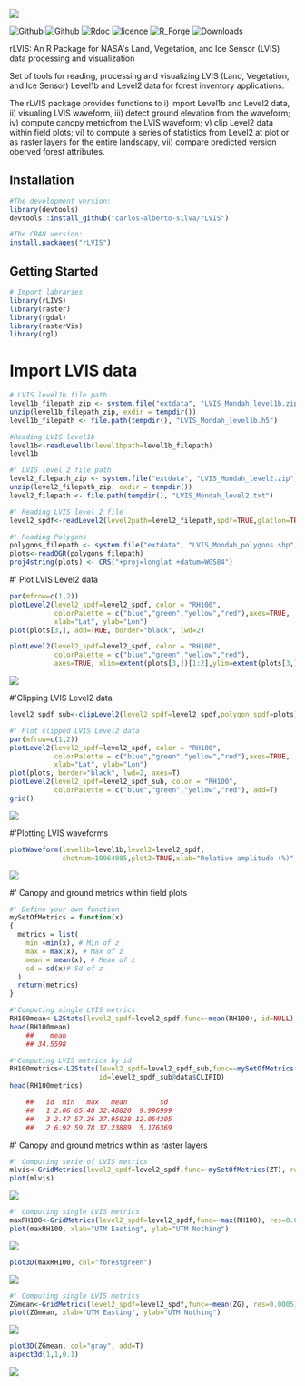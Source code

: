 ![](https://github.com/carlos-alberto-silva/rLVIS/blob/master/readme/fig_1.png)<br/>

![Github](https://img.shields.io/badge/CRAN-0.0.2-green.svg)
![Github](https://img.shields.io/badge/Github-0.0.2-green.svg)
[![Rdoc](http://www.rdocumentation.org/badges/version/rLVIS)](http://www.rdocumentation.org/packages/rLVIS)
![licence](https://img.shields.io/badge/Licence-GPL--3-blue.svg) 
![R_Forge](https://img.shields.io/badge/R_Forge-0.0.2-green.svg) 
![Downloads](https://cranlogs.r-pkg.org/badges/grand-total/rLVIS)

rLVIS: An R Package for NASA's Land, Vegetation, and Ice Sensor (LVIS) data processing and visualization

Set of tools for reading, processing and visualizing 
            LVIS (Land, Vegetation, and Ice Sensor) Level1b and Level2 data
            for forest inventory applications.
            
The rLVIS package provides functions to i) import Level1b and Level2 data, ii) visualing LVIS waveform, iii)
detect ground elevation from the waveform; iv) compute canopy metricfrom the LVIS waveform; v)  clip Level2 data within field plots; vi) to compute a series of statistics from Level2 at plot or as raster layers for the entire landscapy, vii) compare predicted version oberved forest attributes.

## Installation
```r
#The development version:
library(devtools)
devtools::install_github("carlos-alberto-silva/rLVIS")

#The CRAN version:
install.packages("rLVIS")
```    

## Getting Started
```r   
# Import labraries
library(rLIVS)
library(raster)
library(rgdal)
library(rasterVis)
library(rgl)
```

# Import LVIS data
```r
# LVIS level1b file path
level1b_filepath_zip <- system.file("extdata", "LVIS_Mondah_level1b.zip", package="rLVIS")
unzip(level1b_filepath_zip, exdir = tempdir())
level1b_filepath <- file.path(tempdir(), "LVIS_Mondah_level1b.h5")

#Reading LVIS level1b
level1b<-readLevel1b(level1bpath=level1b_filepath)
level1b

#' LVIS level 2 file path
level2_filepath_zip <- system.file("extdata", "LVIS_Mondah_level2.zip", package="rLVIS")
unzip(level2_filepath_zip, exdir = tempdir())
level2_filepath <- file.path(tempdir(), "LVIS_Mondah_level2.txt")

#' Reading LVIS level 2 file
level2_spdf<-readLevel2(level2path=level2_filepath,spdf=TRUE,glatlon=TRUE)

#' Reading Polygons
polygons_filepath <- system.file("extdata", "LVIS_Mondah_polygons.shp", package="rLVIS")
plots<-readOGR(polygons_filepath)
proj4string(plots) <- CRS("+proj=longlat +datum=WGS84")
```

#' Plot LVIS Level2 data
```r
par(mfrow=c(1,2))
plotLevel2(level2_spdf=level2_spdf, color = "RH100",
           colorPalette = c("blue","green","yellow","red"),axes=TRUE,
           xlab="Lat", ylab="Lon")
plot(plots[3,], add=TRUE, border="black", lwd=2)

plotLevel2(level2_spdf=level2_spdf, color = "RH100",
           colorPalette = c("blue","green","yellow","red"),
           axes=TRUE, xlim=extent(plots[3,])[1:2],ylim=extent(plots[3,])[3:4],xlab="Lat", ylab="Lon")
```
![](https://github.com/carlos-alberto-silva/rLVIS/blob/master/readme/Fig_1.png)


#'Clipping LVIS Level2 data
```r
level2_spdf_sub<-clipLevel2(level2_spdf=level2_spdf,polygon_spdf=plots)

#' Plot clipped LVIS Level2 data
par(mfrow=c(1,2))
plotLevel2(level2_spdf=level2_spdf, color = "RH100",
           colorPalette = c("blue","green","yellow","red"),axes=TRUE,
           xlab="Lat", ylab="Lon")
plot(plots, border="black", lwd=2, axes=T)
plotLevel2(level2_spdf=level2_spdf_sub, color = "RH100",
           colorPalette = c("blue","green","yellow","red"), add=T)
grid()
```
![](https://github.com/carlos-alberto-silva/rLVIS/blob/master/readme/Fig_2.png)


#'Plotting LVIS waveforms
```r
plotWaveform(level1b=level1b,level2=level2_spdf,
             shotnum=10964985,plot2=TRUE,xlab="Relative amplitude (%)", ylab="Height (m)")
```
![](https://github.com/carlos-alberto-silva/rLVIS/blob/master/readme/Fig_3.png)


#' Canopy and ground metrics within field plots
```r
#' Define your own function
mySetOfMetrics = function(x)
{
  metrics = list(
    min =min(x), # Min of z
    max = max(x), # Max of z
    mean = mean(x), # Mean of z
    sd = sd(x)# Sd of z
  )
  return(metrics)
}

#'Computing single LVIS metrics
RH100mean<-L2Stats(level2_spdf=level2_spdf,func=~mean(RH100), id=NULL)
head(RH100mean)                      
    ##    mean
    ## 34.5598
```
```r
#'Computing LVIS metrics by id
RH100metrics<-L2Stats(level2_spdf=level2_spdf_sub,func=~mySetOfMetrics(RH100),
                      id=level2_spdf_sub@data$CLIPID)
head(RH100metrics)                      

    ##   id  min   max   mean        sd
    ##   1 2.06 65.40 32.48820  9.996999
    ##   3 2.47 57.26 37.95028 12.054305
    ##   2 6.92 59.78 37.23889  5.176369
```
#' Canopy and ground metrics within as raster layers

```r
#' Computing serie of LVIS metrics
mlvis<-GridMetrics(level2_spdf=level2_spdf,func=~mySetOfMetrics(ZT), res=0.0005)
plot(mlvis)
```
![](https://github.com/carlos-alberto-silva/rLVIS/blob/master/readme/Fig_4.png)

```r
#' Computing single LVIS metrics
maxRH100<-GridMetrics(level2_spdf=level2_spdf,func=~max(RH100), res=0.0005)
plot(maxRH100, xlab="UTM Easting", ylab="UTM Nothing")
```
![](https://github.com/carlos-alberto-silva/rLVIS/blob/master/readme/Fig_5.png)

```r
plot3D(maxRH100, col="forestgreen")
```
![](https://github.com/carlos-alberto-silva/rLVIS/blob/master/readme/Fig_7.PNG)

```r
#' Computing single LVIS metrics
ZGmean<-GridMetrics(level2_spdf=level2_spdf,func=~mean(ZG), res=0.0005)
plot(ZGmean, xlab="UTM Easting", ylab="UTM Nothing")
```
![](https://github.com/carlos-alberto-silva/rLVIS/blob/master/readme/Fig_6.png)

```r
plot3D(ZGmean, col="gray", add=T)
aspect3d(1,1,0.1)
```
![](https://github.com/carlos-alberto-silva/rLVIS/blob/master/readme/Fig_8.PNG)
